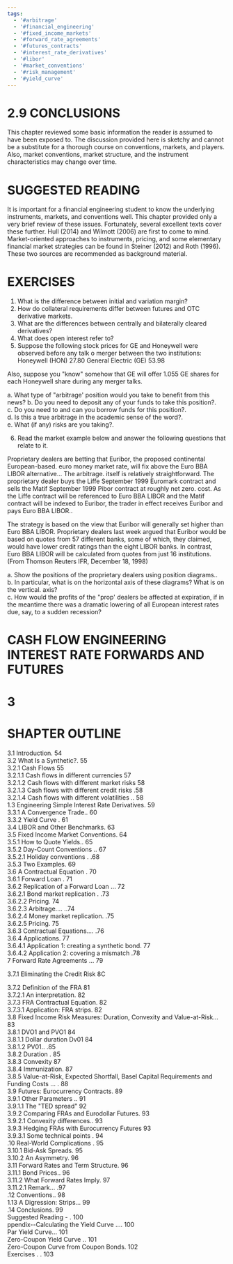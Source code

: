```yaml
---
tags:
  - '#arbitrage'
  - '#financial_engineering'
  - '#fixed_income_markets'
  - '#forward_rate_agreements'
  - '#futures_contracts'
  - '#interest_rate_derivatives'
  - '#libor'
  - '#market_conventions'
  - '#risk_management'
  - '#yield_curve'
---
```

# 2.9 CONCLUSIONS  

This chapter reviewed some basic information the reader is assumed to have been exposed to. The discussion provided here is sketchy and cannot be a substitute for a thorough course on conventions, markets, and players. Also, market conventions, market structure, and the instrument characteristics may change over time.  

# SUGGESTED READING  

It is important for a financial engineering student to know the underlying instruments, markets, and conventions well. This chapter provided only a very brief review of these issues. Fortunately, several excellent texts cover these further. Hull (2014) and Wilmott (2006) are first to come to mind. Market-oriented approaches to instruments, pricing, and some elementary financial market strategies can be found in Steiner (2012) and Roth (1996). These two sources are recommended as background material.  

# EXERCISES  

1. What is the difference between initial and variation margin?   
2. How do collateral requirements differ between futures and OTC derivative markets.   
3. What are the differences between centrally and bilaterally cleared derivatives?   
4. What does open interest refer to?   
5. Suppose the following stock prices for GE and Honeywell were observed before any talk o merger between the two institutions: Honeywell (HON) 27.80 General Electric (GE) 53.98  

Also, suppose you "know" somehow that GE will offer 1.055 GE shares for each Honeywell share during any merger talks.  

a. What type of "arbitrage' position would you take to benefit from this news? b. Do you need to deposit any of your funds to take this position?.   
c. Do you need to and can you borrow funds for this position?.   
d. Is this a true arbitrage in the academic sense of the word?.   
e. What (if any) risks are you taking?.  

6. Read the market example below and answer the following questions that relate to it.  

Proprietary dealers are betting that Euribor, the proposed continental European-based. euro money market rate, will fix above the Euro BBA LIBOR alternative... The arbitrage. itself is relatively straightforward. The proprietary dealer buys the Liffe September 1999 Euromark contract and sells the Matif September 1999 Pibor contract at roughly net zero. cost. As the Liffe contract will be referenced to Euro BBA LIBOR and the Matif contract will be indexed to Euribor, the trader in effect receives Euribor and pays Euro BBA LIBOR..  

The strategy is based on the view that Euribor will generally set higher than Euro BBA LIBOR. Proprietary dealers last week argued that Euribor would be based on quotes from 57 different banks, some of which, they claimed, would have lower credit ratings than the eight LIBOR banks. In contrast, Euro BBA LIBOR will be calculated from quotes from just 16 institutions. (From Thomson Reuters IFR, December 18, 1998)  

a. Show the positions of the proprietary dealers using position diagrams..   
b. In particular, what is on the horizontal axis of these diagrams? What is on the vertical. axis?   
c. How would the profits of the "prop' dealers be affected at expiration, if in the meantime there was a dramatic lowering of all European interest rates due, say, to a sudden recession?  

# CASH FLOW ENGINEERING INTEREST RATE FORWARDS AND FUTURES  

# 3  

# SHAPTER OUTLINE  

3.1 Introduction. 54   
3.2 What Is a Synthetic?. 55   
3.2.1 Cash Flows 55   
3.2.1.1 Cash flows in different currencies 57   
3.2.1.2 Cash flows with different market risks 58   
3.2.1.3 Cash flows with different credit risks .58   
3.2.1.4 Cash flows with different volatilities .. 58   
1.3 Engineering Simple Interest Rate Derivatives. 59   
3.3.1 A Convergence Trade.. 60   
3.3.2 Yield Curve . 61   
3.4 LIBOR and Other Benchmarks. 63   
3.5 Fixed Income Market Conventions. 64   
3.5.1 How to Quote Yields.. 65   
3.5.2 Day-Count Conventions .. 67   
3.5.2.1 Holiday conventions . .68   
3.5.3 Two Examples. 69   
3.6 A Contractual Equation . 70   
3.6.1 Forward Loan . 71   
3.6.2 Replication of a Forward Loan ... 72   
3.6.2.1 Bond market replication . .73   
3.6.2.2 Pricing. 74   
3.6.2.3 Arbitrage.... ..74   
3.6.2.4 Money market replication. .75   
3.6.2.5 Pricing. 75   
3.6.3 Contractual Equations.... .76   
3.6.4 Applications. 77   
3.6.4.1 Application 1: creating a synthetic bond. 77   
3.6.4.2 Application 2: covering a mismatch .78   
7 Forward Rate Agreements ... 79  

3.7.1 Eliminating the Credit Risk 8C  

3.7.2 Definition of the FRA 81   
3.7.2.1 An interpretation. 82   
3.7.3 FRA Contractual Equation. 82   
3.7.3.1 Application: FRA strips. 82   
3.8 Fixed Income Risk Measures: Duration, Convexity and Value-at-Risk... 83   
3.8.1 DVO1 and PVO1 84   
3.8.1.1 Dollar duration Dv01 84   
3.8.1.2 PV01.. .85   
3.8.2 Duration . 85   
3.8.3 Convexity 87   
3.8.4 Immunization. 87   
3.8.5 Value-at-Risk, Expected Shortfall, Basel Capital Requirements and Funding Costs ... . 88   
3.9 Futures: Eurocurrency Contracts. 89   
3.9.1 Other Parameters .. 91   
3.9.1.1 The "TED spread" 92   
3.9.2 Comparing FRAs and Eurodollar Futures. 93   
3.9.2.1 Convexity differences.. 93   
3.9.3 Hedging FRAs with Eurocurrency Futures 93   
3.9.3.1 Some technical points . 94   
.10 Real-World Complications . 95   
3.10.1 Bid-Ask Spreads. 95   
3.10.2 An Asymmetry. 96   
3.11 Forward Rates and Term Structure. 96   
3.11.1 Bond Prices.. 96   
3.11.2 What Forward Rates Imply. 97   
3.11.2.1 Remark... .97   
.12 Conventions.. 98   
1.13 A Digression: Strips... 99   
.14 Conclusions. 99   
Suggested Reading - . 100   
ppendix--Calculating the Yield Curve .... 100   
Par Yield Curve... 101   
Zero-Coupon Yield Curve .. 101   
Zero-Coupon Curve from Coupon Bonds. 102   
Exercises . . 103  
